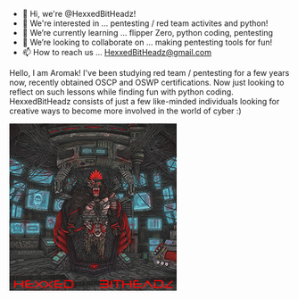 - 👋 Hi, we're @HexxedBitHeadz!
- 👀 We're interested in ...             pentesting / red team activites and python!
- 🌱 We’re currently learning ...        flipper Zero, python coding, pentesting
- 💞️ We’re looking to collaborate on ... making pentesting tools for fun!
- 📫 How to reach us ...                 HexxedBitHeadz@gmail.com

Hello, I am Aromak! I've been studying red team / pentesting for a few years now, recently obtained OSCP and OSWP certifications.  Now just looking to reflect on such lessons while finding fun with python coding.  HexxedBitHeadz consists of just a few like-minded individuals looking for creative ways to become more involved in the world of cyber :)


![HeBi](https://github.com/HexxedBitHeadz/HexxedBitHeadz/blob/main/Cyberpunk%20Gorilla-SMALL.png)
